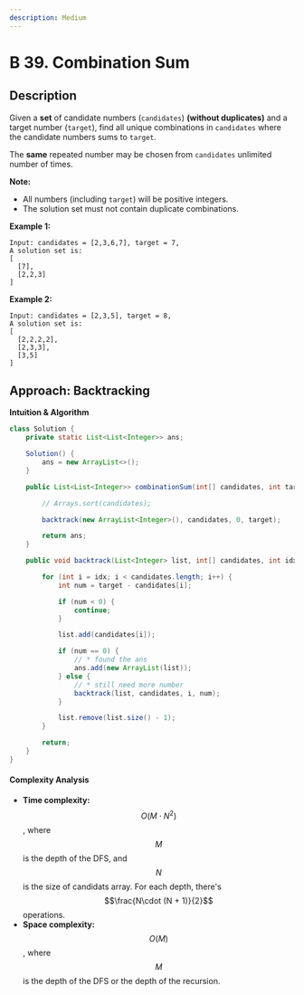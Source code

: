 ```yaml
---
description: Medium
---
```


# B 39. Combination Sum

## Description

Given a **set** of candidate numbers \(`candidates`\) **\(without duplicates\)** and a target number \(`target`\), find all unique combinations in `candidates` where the candidate numbers sums to `target`.

The **same** repeated number may be chosen from `candidates` unlimited number of times.

**Note:**

* All numbers \(including `target`\) will be positive integers.
* The solution set must not contain duplicate combinations.

**Example 1:**

```text
Input: candidates = [2,3,6,7], target = 7,
A solution set is:
[
  [7],
  [2,2,3]
]
```

**Example 2:**

```text
Input: candidates = [2,3,5], target = 8,
A solution set is:
[
  [2,2,2,2],
  [2,3,3],
  [3,5]
]
```

## Approach: Backtracking

**Intuition & Algorithm**

```java
class Solution {
    private static List<List<Integer>> ans;

    Solution() {
        ans = new ArrayList<>();
    }

    public List<List<Integer>> combinationSum(int[] candidates, int target) {

        // Arrays.sort(candidates);

        backtrack(new ArrayList<Integer>(), candidates, 0, target);

        return ans;
    }

    public void backtrack(List<Integer> list, int[] candidates, int idx, int target) {

        for (int i = idx; i < candidates.length; i++) {
            int num = target - candidates[i];

            if (num < 0) {
                continue;
            }

            list.add(candidates[i]);

            if (num == 0) {
                // * found the ans
                ans.add(new ArrayList(list));
            } else {
                // * still need more number
                backtrack(list, candidates, i, num);
            }

            list.remove(list.size() - 1);
        }

        return;
    }
}
```

#### Complexity Analysis

* **Time complexity:** $$O(M\cdot N^2)$$, where $$M$$ is the depth of the DFS, and $$N$$ is the size of candidats array. For each depth, there's $$\frac{N\cdot (N + 1)}{2}$$ operations.
* **Space complexity:** $$O(M)$$, where $$M$$ is the depth of the DFS or the depth of the recursion.

